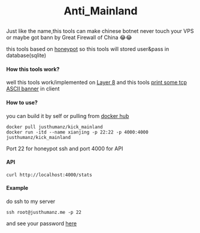# <p align="center"> <b> Anti_Mainland  </b> </p>  

Just like the name,this tools can make chinese botnet never touch your VPS or maybe got bann by Great Firewall of China 😂😂  

this tools based on [honeypot](https://github.com/ppacher/honeyssh) so this tools will stored user&pass in database(sqlite)

#### How this tools work?
well this tools work/implemented on [Layer 8](https://www.computerhope.com/jargon/l/layer8.htm) and this tools [print some tcp ASCII banner](https://github.com/JustHumanz/Anti_mainland/blob/2caab29b9bcce220e5fc6a131feeae35302ed671/src/server.go#L20) in client  


#### How to use?
you can build it by self or pulling from [docker hub](https://hub.docker.com/r/justhumanz/kick_mainland)  
```
docker pull justhumanz/kick_mainland
docker run -itd --name xianjing -p 22:22 -p 4000:4000 justhumanz/kick_mainland
```
Port 22 for honeypot ssh and port 4000 for API 

#### API
```
curl http://localhost:4000/stats
```

#### Example
do ssh to my server 
```
ssh root@justhumanz.me -p 22
```
and see your password [here](api.justhumanz.me/honeypot)